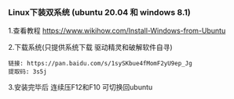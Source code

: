 ### Linux下装双系统 (ubuntu 20.04 和 windows 8.1)

1.查看教程 https://www.wikihow.com/Install-Windows-from-Ubuntu

2.下载系统(只提供系统下载  驱动精灵和破解软件自寻)

```
链接: https://pan.baidu.com/s/1sySKbue4fMomF2yU9ep_Jg 
提取码: 3s5j
```

3.安装完毕后 连续压F12和F10 可切换回ubuntu